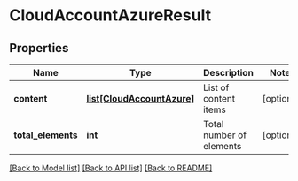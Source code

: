 # CloudAccountAzureResult

## Properties
Name | Type | Description | Notes
------------ | ------------- | ------------- | -------------
**content** | [**list[CloudAccountAzure]**](CloudAccountAzure.md) | List of content items | [optional] 
**total_elements** | **int** | Total number of elements | [optional] 

[[Back to Model list]](../README.md#documentation-for-models) [[Back to API list]](../README.md#documentation-for-api-endpoints) [[Back to README]](../README.md)

